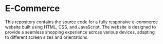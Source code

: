 # E-Commerce
This repository contains the source code for a fully responsive e-commerce website built using HTML, CSS, and JavaScript. The website is designed to provide a seamless shopping experience across various devices, adapting to different screen sizes and orientations.

